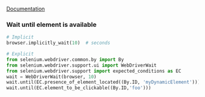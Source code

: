 ---
---

[Documentation](https://selenium-python.readthedocs.io/waits.html)

### Wait until element is available
```python
# Implicit
browser.implicitly_wait(10)  # seconds

# Explicit
from selenium.webdriver.common.by import By
from selenium.webdriver.support.ui import WebDriverWait
from selenium.webdriver.support import expected_conditions as EC
wait = WebDriverWait(browser, 10)
wait.until(EC.presence_of_element_located((By.ID, 'myDynamicElement')))
wait.until(EC.element_to_be_clickable((By.ID,'foo')))
```
